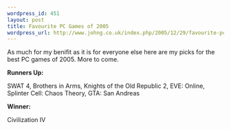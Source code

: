 ```yaml
--- 
wordpress_id: 451
layout: post
title: Favourite PC Games of 2005
wordpress_url: http://www.johng.co.uk/index.php/2005/12/29/favourite-pc-games-of-2005/
---
```

As much for my benifit as it is for everyone else here are my picks for the best PC games of 2005. More to come.

<strong>Runners Up:</strong>

SWAT 4, Brothers in Arms, Knights of the Old Republic 2, EVE: Online, Splinter Cell: Chaos Theory, GTA: San Andreas

<strong>Winner:</strong>

Civilization IV
